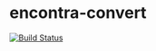 encontra-convert
================
[![Build Status](https://encontra.ci.cloudbees.com/buildStatus/icon?job=encontra-convert)](https://encontra.ci.cloudbees.com/job/encontra-convert/)
